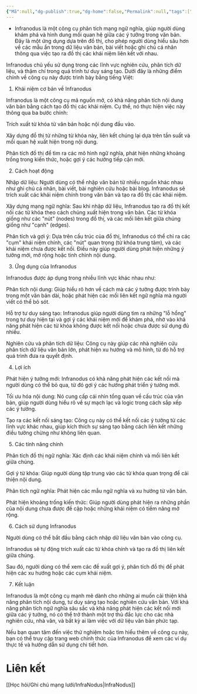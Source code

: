 ```yaml
---
{"Mã":null,"dg-publish":true,"dg-home":false,"Permalink":null,"tags":["daily","#idea_notes"],"Date":"2024-10-13","permalink":"/hoc-hoi/ghi-chu-mang-luoi/infranodus-13102024/","dgPassFrontmatter":true,"noteIcon":"","updated":"2025-01-14T22:07:57.128+07:00"}
---
```


- Infranodus là một công cụ phân tích mạng ngữ nghĩa, giúp người dùng khám phá và hình dung mối quan hệ giữa các ý tưởng trong văn bản. Đây là một ứng dụng dựa trên đồ thị, cho phép người dùng hiểu sâu hơn về các mẫu ẩn trong dữ liệu văn bản, bài viết hoặc ghi chú cá nhân thông qua việc tạo ra đồ thị các khái niệm liên kết với nhau.

Infranodus chủ yếu sử dụng trong các lĩnh vực nghiên cứu, phân tích dữ liệu, và thậm chí trong quá trình tư duy sáng tạo. Dưới đây là những điểm chính về công cụ này được trình bày bằng tiếng Việt:

1. Khái niệm cơ bản về Infranodus

Infranodus là một công cụ mã nguồn mở, có khả năng phân tích nội dung văn bản bằng cách tạo đồ thị các khái niệm. Cụ thể, nó thực hiện việc này thông qua ba bước chính:

Trích xuất từ khóa từ văn bản hoặc nội dung đầu vào.

Xây dựng đồ thị từ những từ khóa này, liên kết chúng lại dựa trên tần suất và mối quan hệ xuất hiện trong nội dung.

Phân tích đồ thị để tìm ra các mô hình ngữ nghĩa, phát hiện những khoảng trống trong kiến thức, hoặc gợi ý các hướng tiếp cận mới.


2. Cách hoạt động

Nhập dữ liệu: Người dùng có thể nhập văn bản từ nhiều nguồn khác nhau như ghi chú cá nhân, bài viết, bài nghiên cứu hoặc bài blog. Infranodus sẽ trích xuất các khái niệm chính trong văn bản và tạo ra đồ thị các khái niệm.

Xây dựng mạng ngữ nghĩa: Sau khi nhập dữ liệu, Infranodus tạo ra đồ thị kết nối các từ khóa theo cách chúng xuất hiện trong văn bản. Các từ khóa giống như các "nút" (nodes) trong đồ thị, và các mối liên kết giữa chúng giống như "cạnh" (edges).

Phân tích và gợi ý: Dựa trên cấu trúc của đồ thị, Infranodus có thể chỉ ra các "cụm" khái niệm chính, các "nút" quan trọng (từ khóa trung tâm), và các khái niệm chưa được kết nối. Điều này giúp người dùng phát hiện những ý tưởng mới, mở rộng hoặc tinh chỉnh nội dung.


3. Ứng dụng của Infranodus

Infranodus được áp dụng trong nhiều lĩnh vực khác nhau như:

Phân tích nội dung: Giúp hiểu rõ hơn về cách mà các ý tưởng được trình bày trong một văn bản dài, hoặc phát hiện các mối liên kết ngữ nghĩa mà người viết có thể bỏ sót.

Hỗ trợ tư duy sáng tạo: Infranodus giúp người dùng tìm ra những "lỗ hổng" trong tư duy hiện tại và gợi ý các khái niệm mới để khám phá, nhờ vào khả năng phát hiện các từ khóa không được kết nối hoặc chưa được sử dụng đủ nhiều.

Nghiên cứu và phân tích dữ liệu: Công cụ này giúp các nhà nghiên cứu phân tích dữ liệu văn bản lớn, phát hiện xu hướng và mô hình, từ đó hỗ trợ quá trình đưa ra quyết định.


4. Lợi ích

Phát hiện ý tưởng mới: Infranodus có khả năng phát hiện các kết nối mà người dùng có thể bỏ qua, từ đó gợi ý các hướng phát triển ý tưởng mới.

Tối ưu hóa nội dung: Nó cung cấp cái nhìn tổng quan về cấu trúc của văn bản, giúp người dùng hiểu rõ về sự mạch lạc và logic trong cách sắp xếp các ý tưởng.

Tạo ra các kết nối sáng tạo: Công cụ này có thể kết nối các ý tưởng từ các lĩnh vực khác nhau, giúp kích thích sự sáng tạo bằng cách liên kết những điều tưởng chừng như không liên quan.


5. Các tính năng chính

Phân tích đồ thị ngữ nghĩa: Xác định các khái niệm chính và mối liên kết giữa chúng.

Gợi ý từ khóa: Giúp người dùng tập trung vào các từ khóa quan trọng để cải thiện nội dung.

Phân tích ngữ nghĩa: Phát hiện các mẫu ngữ nghĩa và xu hướng từ văn bản.

Phát hiện khoảng trống kiến thức: Giúp người dùng phát hiện ra những phần của nội dung chưa được đề cập hoặc những khái niệm có tiềm năng mở rộng.


6. Cách sử dụng Infranodus

Người dùng có thể bắt đầu bằng cách nhập dữ liệu văn bản vào công cụ.

Infranodus sẽ tự động trích xuất các từ khóa chính và tạo ra đồ thị liên kết giữa chúng.

Sau đó, người dùng có thể xem các đề xuất gợi ý, phân tích đồ thị để phát hiện các xu hướng hoặc các cụm khái niệm.


7. Kết luận

Infranodus là một công cụ mạnh mẽ dành cho những ai muốn cải thiện khả năng phân tích nội dung, tư duy sáng tạo hoặc nghiên cứu văn bản. Với khả năng phân tích ngữ nghĩa sâu sắc và khả năng phát hiện các kết nối mới giữa các ý tưởng, nó có thể trở thành một trợ thủ đắc lực cho các nhà nghiên cứu, nhà văn, và bất kỳ ai làm việc với dữ liệu văn bản phức tạp.

Nếu bạn quan tâm đến việc thử nghiệm hoặc tìm hiểu thêm về công cụ này, bạn có thể truy cập trang web chính thức của Infranodus để xem các ví dụ thực tế và hướng dẫn sử dụng chi tiết hơn.

# Liên kết 
[[Học hỏi/Ghi chú mạng lưới/InfraNodus\|InfraNodus]]
